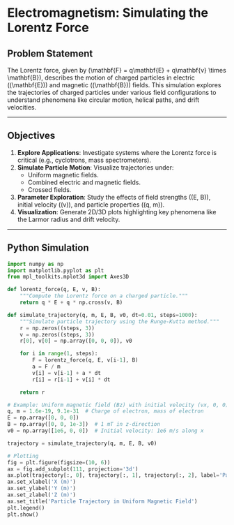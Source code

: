 # Electromagnetism: Simulating the Lorentz Force

## Problem Statement
The Lorentz force, given by \(\mathbf{F} = q\mathbf{E} + q\mathbf{v} \times \mathbf{B}\), describes the motion of charged particles in electric (\(\mathbf{E}\)) and magnetic (\(\mathbf{B}\)) fields. This simulation explores the trajectories of charged particles under various field configurations to understand phenomena like circular motion, helical paths, and drift velocities.

---

## Objectives
1. **Explore Applications**: Investigate systems where the Lorentz force is critical (e.g., cyclotrons, mass spectrometers).  
2. **Simulate Particle Motion**: Visualize trajectories under:  
   - Uniform magnetic fields.  
   - Combined electric and magnetic fields.  
   - Crossed fields.  
3. **Parameter Exploration**: Study the effects of field strengths (\(E, B\)), initial velocity (\(v\)), and particle properties (\(q, m\)).  
4. **Visualization**: Generate 2D/3D plots highlighting key phenomena like the Larmor radius and drift velocity.  

---

## Python Simulation

```python
import numpy as np
import matplotlib.pyplot as plt
from mpl_toolkits.mplot3d import Axes3D

def lorentz_force(q, E, v, B):
    """Compute the Lorentz force on a charged particle."""
    return q * E + q * np.cross(v, B)

def simulate_trajectory(q, m, E, B, v0, dt=0.01, steps=1000):
    """Simulate particle trajectory using the Runge-Kutta method."""
    r = np.zeros((steps, 3))
    v = np.zeros((steps, 3))
    r[0], v[0] = np.array([0, 0, 0]), v0

    for i in range(1, steps):
        F = lorentz_force(q, E, v[i-1], B)
        a = F / m
        v[i] = v[i-1] + a * dt
        r[i] = r[i-1] + v[i] * dt

    return r

# Example: Uniform magnetic field (Bz) with initial velocity (vx, 0, 0)
q, m = 1.6e-19, 9.1e-31  # Charge of electron, mass of electron
E = np.array([0, 0, 0])
B = np.array([0, 0, 1e-3])  # 1 mT in z-direction
v0 = np.array([1e6, 0, 0])  # Initial velocity: 1e6 m/s along x

trajectory = simulate_trajectory(q, m, E, B, v0)

# Plotting
fig = plt.figure(figsize=(10, 6))
ax = fig.add_subplot(111, projection='3d')
ax.plot(trajectory[:, 0], trajectory[:, 1], trajectory[:, 2], label='Particle Path')
ax.set_xlabel('X (m)')
ax.set_ylabel('Y (m)')
ax.set_zlabel('Z (m)')
ax.set_title('Particle Trajectory in Uniform Magnetic Field')
plt.legend()
plt.show()